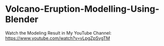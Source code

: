 # Volcano-Eruption-Modelling-Using-Blender

Watch the Modeling Result in My YouTube Channel: https://www.youtube.com/watch?v=vLpgZpSvgTM
